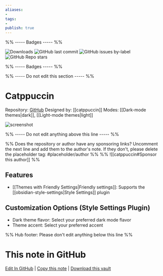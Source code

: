 ```yaml
---
aliases:
- 
tags: 
- 
publish: true
---
```


%% ----- Badges ----- %%

![Downloads](https://img.shields.io/badge/downloads-146284-573E7A?style=for-the-badge&logo=)
![GitHub last commit](https://img.shields.io/github/last-commit/catppuccin/obsidian?color=573E7A&label=last%20update&logo=github&style=for-the-badge)
![GitHub issues by-label](https://img.shields.io/github/issues/catppuccin/obsidian/help%20wanted?color=573E7A&logo=github&style=for-the-badge) 
![GitHub Repo stars](https://img.shields.io/github/stars/catppuccin/obsidian?color=573E7A&logo=github&style=for-the-badge)

%% ----- Badges ----- %%

%% ----- Do not edit this section ----- %%

# Catppuccin

Repository: [GitHub](https://github.com/catppuccin/obsidian)
Designed by: [[catppuccin]]
Modes: [[Dark-mode themes|dark]], [[Light-mode themes|light]]



![screenshot](https://github.com/catppuccin/obsidian/raw/HEAD/assets/screenshot.png)

%% ----- Do not edit anything above this line ----- %% 

%% Does the repository or author have any sponsoring links? Uncomment the next line and add them to the author's note. If they don't, please delete the placeholder tag: #placeholder/author %%
%% ![[catppuccin#Sponsor this author]] %%


## Features

- [[Themes with Friendly Settings|Friendly settings]]: Supports the [[obsidian-style-settings|Style Settings]] plugin

## Customization Options (Style Settings Plugin) 
- Dark theme flavor: Select your preferred dark mode flavor
- Theme accent: Select your preferred accent


%% Hub footer: Please don't edit anything below this line %%

# This note in GitHub

<span class="git-footer">[Edit In GitHub](https://github.dev/obsidian-community/obsidian-hub/blob/main/02%20-%20Community%20Expansions/02.05%20All%20Community%20Expansions/Themes/Catppuccin.md "git-hub-edit-note") | [Copy this note](https://raw.githubusercontent.com/obsidian-community/obsidian-hub/main/02%20-%20Community%20Expansions/02.05%20All%20Community%20Expansions/Themes/Catppuccin.md "git-hub-copy-note") | [Download this vault](https://github.com/obsidian-community/obsidian-hub/archive/refs/heads/main.zip "git-hub-download-vault") </span>
